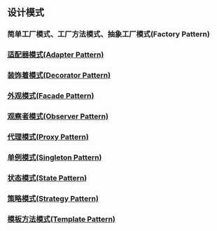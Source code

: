 ## 设计模式

### 简单工厂模式、工厂方法模式、抽象工厂模式(Factory Pattern)

### [适配器模式(Adapter Pattern)]()

### [装饰着模式(Decorator Pattern)]()

### [外观模式(Facade Pattern)]()

### [观察者模式(Observer Pattern)]()

### [代理模式(Proxy Pattern)]()

### [单例模式(Singleton Pattern)]()

### [状态模式(State Pattern)]()

### [策略模式(Strategy Pattern)]()

### [模板方法模式(Template Pattern)]()




